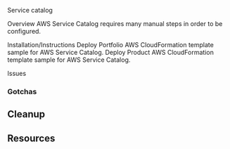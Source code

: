 Service catalog

Overview
AWS Service Catalog requires many manual steps in order to be configured.

Installation/Instructions
Deploy Portfolio AWS CloudFormation template sample for AWS Service Catalog. Deploy Product 
AWS CloudFormation template sample for AWS Service Catalog.

Issues
### Gotchas

## Cleanup

## Resources